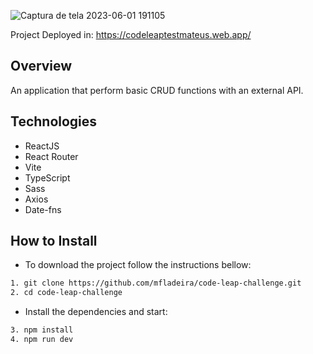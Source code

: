 ![Captura de tela 2023-06-01 191105](https://github.com/mfladeira/code-leap-challenge/assets/44096279/2450d838-8afc-4097-8b11-1cb7ace1888c)

Project Deployed in: <a align="center" href="https://codeleaptestmateus.web.app/" target="_blank">
    https://codeleaptestmateus.web.app/
  </a>
  
## Overview

An application that perform basic CRUD functions with an external API.

Technologies
------------------

- ReactJS
- React Router
- Vite
- TypeScript
- Sass
- Axios
- Date-fns


How to Install
------------------

- To download the project follow the instructions bellow:

```bash
1. git clone https://github.com/mfladeira/code-leap-challenge.git
2. cd code-leap-challenge
```

- Install the dependencies and start:

```bash
3. npm install
4. npm run dev
```
